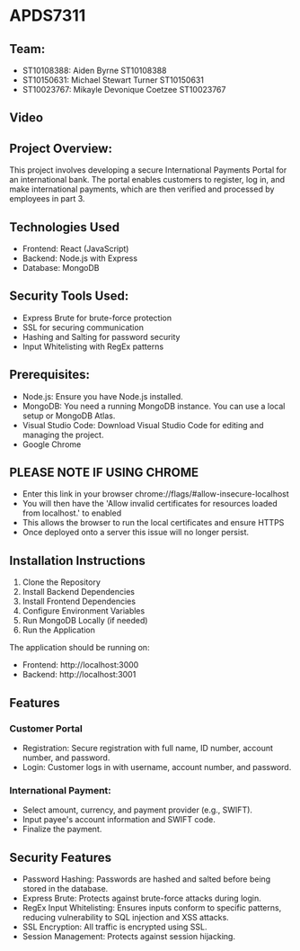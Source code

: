 # APDS7311 

## Team:

- ST10108388: Aiden Byrne ST10108388
- ST10150631: Michael Stewart Turner ST10150631
- ST10023767: Mikayle Devonique Coetzee ST10023767

## Video 

## Project Overview:
This project involves developing a secure International Payments Portal for an international bank. The portal enables customers to register, log in, and make international payments, which are then verified and processed by employees in part 3.

## Technologies Used
- Frontend: React (JavaScript)
- Backend: Node.js with Express
- Database: MongoDB

## Security Tools Used:
- Express Brute for brute-force protection
- SSL for securing communication
- Hashing and Salting for password security
- Input Whitelisting with RegEx patterns

## Prerequisites:
- Node.js: Ensure you have Node.js installed.
- MongoDB: You need a running MongoDB instance. You can use a local setup or MongoDB Atlas.
- Visual Studio Code: Download Visual Studio Code for editing and managing the project.
- Google Chrome

## PLEASE NOTE IF USING CHROME

- Enter this link in your browser  chrome://flags/#allow-insecure-localhost
- You will then have the 'Allow invalid certificates for resources loaded from localhost.' to enabled
- This allows the browser to run the local certificates and ensure HTTPS
- Once deployed onto a server this issue will no longer persist.


## Installation Instructions
1. Clone the Repository
2. Install Backend Dependencies 
3. Install Frontend Dependencies 
4. Configure Environment Variables
5. Run MongoDB Locally (if needed)
6. Run the Application

The application should be running on:
- Frontend: http://localhost:3000
- Backend: http://localhost:3001

## Features

### Customer Portal
- Registration: Secure registration with full name, ID number, account number, and password.
- Login: Customer logs in with username, account number, and password.
### International Payment:
- Select amount, currency, and payment provider (e.g., SWIFT).
- Input payee's account information and SWIFT code.
- Finalize the payment.

## Security Features
- Password Hashing: Passwords are hashed and salted before being stored in the database.
- Express Brute: Protects against brute-force attacks during login.
- RegEx Input Whitelisting: Ensures inputs conform to specific patterns, reducing vulnerability to SQL injection and XSS attacks.
- SSL Encryption: All traffic is encrypted using SSL.
- Session Management: Protects against session hijacking.
